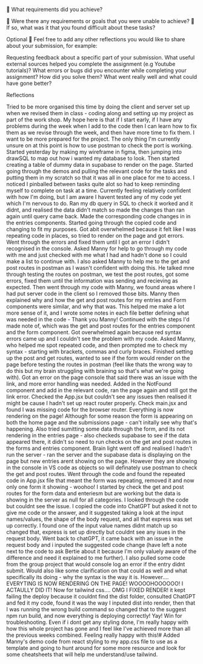 🎯 What requirements did you achieve?

🎯 Were there any requirements or goals that you were unable to achieve?
🎯 If so, what was it that you found difficult about these tasks?

Optional
🏹 Feel free to add any other reflections you would like to share about your submission, for example:

Requesting feedback about a specific part of your submission.
What useful external sources helped you complete the assignment (e.g Youtube tutorials)?
What errors or bugs did you encounter while completing your assignment? How did you solve them?
What went really well and what could have gone better?

Reflections

Tried to be more organised this time by doing the client and server set up when we revised them in class - coding along and setting up my project as part of the work shop. My hope here is that if I start early, if I have any problems during the week when I add to the code then I can learn how to fix them as we revise through the week, and then have more time to fix them. I want to be more prepared for the project. The only thing I'm currently unsure on at this point is how to use postman to check the port is working.
Started yesterday by making my wireframe in figma, then jumping into drawSQL to map out how i wanted my database to look. Then started creating a table of dummy data in supabase to render on the page.
Started going through the demos and pulling the relevant code for the tasks and putting them in my scratch so that it was all in one place for me to access. I noticed I pinballed between tasks quite alot so had to keep reminding myself to complete on task at a time. Currently feeling relatively confident with how I'm doing, but I am aware I havent tested any of my code yet which I'm nervous to do.
Ran my db query in SQL to check it worked and it didnt, and realised the data didn't match so made the changes than ran again until query came back. Made the corresponding code changes in in the entries components.
Started going through the copied code and changing to fit my purposes. Got abit overwhelmed because it felt like I was repeating code in places, so tried to render on the page and got errors. Went through the errors and fixed them until I got an error I didn't recognised in the console. Asked Manny for help to go through my code with me and just checked with me what I had and hadn't done so I could make a list to continue with. I also asked Manny to help me to the get and post routes in postman as I wasn't confident with doing this. He talked mne through testing the routes on postman, we test the post routes, got some errors, fixed them until the information was sending and recieving as expected. Then went through my code with Manny, we found areas where I had put server code in the client so I removed those bits. Manny then explained why and how the get and post routes for my entries and Form components were similar, and why that was. This helped me make a lot more sense of it, and I wrote some notes in each file better defining what was needed in the code - Thank you Manny!
Continued with the steps I'd made note of, which was the get and post routes for the entries component and the form component. Got overwhelmed again because red syntax errors came up and I couldn't see the problem with my code. Asked Manny, who helped me spot repeated code, and then prompted me to check my syntax - starting with brackets, commas and curly braces.
Finished setting up the post and get routes, wanted to see if the form would render on the page before testing the routes in postman (feel like thats the wrong way to do this but my brain struggling with braining so that's what we're going with). Got an error on the page console that said there was an issue with the link, and more error handling was needed. Added in the NotFound component and add in the relevant code, ran the page again and still got the link error. Checked the App.jsx but couldn't see any issues then realised it might be cause I hadn't set up react router properly. Check main.jsx and found I was missing code for the browser router.
Everything is now rendering on the page! Although for some reason the form is appearing on both the home page and the submissions page - can't initally see why that's happening. Also tried sumitting some data through the form, and its not rendering in the entries page - also checkeds supabase to see if the data appeared there, it didn't so need to run checks on the get and post routes in the forms and entries component.
Brain light went off and realised I hadn't run the server - ran the server and the supabase data is displaying on the page but new entries arent showing on the page. However they are showing in the console in VS code as objects so will definately use postman to check the get and post routes.
Went through the code and found the repeated code in App.jsx file that meant the form was repeating, removed it and now only one form it showing - woohoo!
I started by check the get and post routes for the form data and enteriesm but are working but the data is showing in the server as null for all categories. I looked through the code but couldnt see the issue. I copied the code into ChatGPT but asked it not to give me code or the answer, and it suggested taking a look at the input names/values, the shape of the body request, and all that express was set up correctly. I found one of the input value names didnt match up so changed that, express is set up directly but couldnt see any isues in the request body. Went back to chatGPT, it came back with an issue in the request body and i inputed the suggested code change (have left a note next to the code to ask Bertie about it because I'm only valuely aware of the difference and need it explained to me further). I also pulled some code from the group project that would console log an error if the entry didnt submit. Would also like some clarification on that could as well and what specifically its doing - why the syntax is the way it is.
However.... EVERYTING IS NOW RENDERING ON THE PAGE! WOOOOHOOOOOO! I ACTAULLY DID IT!
Now for tailwind css....
OMG I FIXED RENDER! it kept failing the deploy because it couldnt find the dist folder, consulted ChatGPT and fed it my code, found it was the way I inputed dist into render, then that I was running the wrong build command so changed that to the suggest npm run build, and now everything is deploying correctly! Yay! Win for troubleshooting. Even if i dont get any styling done, I'm really happy with how this whole project has gone and I feel like I've achieved more than all the previous weeks combined. Feeling really happy with this!#
Added Manny's demo code from react styling to my app.css file to use as a template and going to hunt around for some more resource and look for some cheatsheets that will help me understand/use tailwind.
